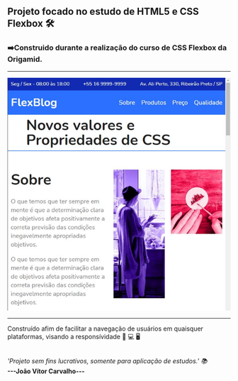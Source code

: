 <h2>Projeto focado no estudo de  HTML5 e CSS Flexbox 🛠️ </h2>


<h3>➡️Construido durante a realização do curso de CSS Flexbox da Origamid.</h3>
<hr>
<img src="img/flexblog.JPG"></img>
<hr>
<p>Construído afim de facilitar a navegação de usuários em quaisquer plataformas, visando a responsívidade 📱 💻 🖥️</p>
<br>
<em>'Projeto sem fins lucrativos, somente para aplicação de estudos.' 📚</em>
<br>
<strong>---João Vítor Carvalho---</strong>
